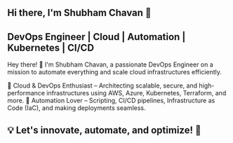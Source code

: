 ## Hi there, I'm Shubham Chavan 👋
## DevOps Engineer | Cloud | Automation | Kubernetes | CI/CD


Hey there! 👋 I'm Shubham Chavan, a passionate DevOps Engineer on a mission to automate everything and scale cloud infrastructures efficiently.

🔹 Cloud & DevOps Enthusiast – Architecting scalable, secure, and high-performance infrastructures using AWS, Azure, Kubernetes, Terraform, and more.
🔹 Automation Lover – Scripting, CI/CD pipelines, Infrastructure as Code (IaC), and making deployments seamless.

## 💡 Let's innovate, automate, and optimize! 🚀
